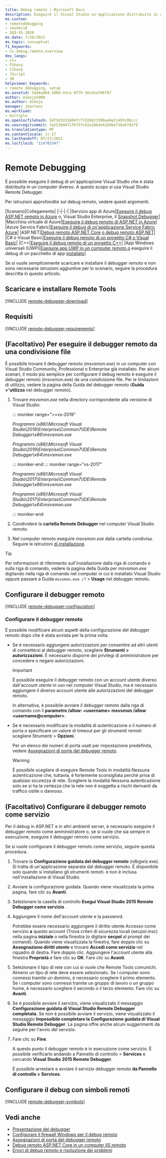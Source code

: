 ```yaml
---
title: Debug remoto | Microsoft Docs
description: Eseguire il Visual Studio un'applicazione distribuita in un computer diverso usando il debugger Visual Studio remoto.
ms.custom:
- remotedebugging
- seodec18
- SEO-VS-2020
ms.date: 7/26/2021
ms.topic: conceptual
f1_keywords:
- vs.debug.remote.overview
dev_langs:
- C++
- FSharp
- CSharp
- JScript
- VB
helpviewer_keywords:
- remote debugging, setup
ms.assetid: 5a94ad64-100d-43ca-9779-16cb5af86f97
author: mikejo5000
ms.author: mikejo
manager: jmartens
ms.workload:
- multiple
ms.openlocfilehash: 5d75d3151804fcf7d20d23390ae0e21493c0bccc
ms.sourcegitcommit: fa253b04f1f6757c62a286e541b9bef36a97d1f9
ms.translationtype: MT
ms.contentlocale: it-IT
ms.lasthandoff: 07/27/2021
ms.locfileid: "114703347"
---
```

# <a name="remote-debugging"></a>Remote Debugging
È possibile eseguire il debug di un'applicazione Visual Studio che è stata distribuita in un computer diverso. A questo scopo si usa Visual Studio Remote Debugger.

Per istruzioni approfondite sul debug remoto, vedere questi argomenti.

|Scenario|Collegamento|
|-|-|-|
|Servizio app di Azure|[Eseguire il debug ASP.NET remoto in Azure](../debugger/remote-debugging-azure.md) o, Visual Studio Enterprise, il [Snapshot Debugger](../debugger/debug-live-azure-applications.md)|
|Macchina virtuale di Azure|[Eseguire il debug remoto di ASP.NET in Azure](../debugger/remote-debugging-azure.md)|
|Azure Service Fabric|[Eseguire il debug di un'applicazione Service Fabric Azure](/azure/service-fabric/service-fabric-debugging-your-application#debug-a-remote-service-fabric-application)|
|ASP.NET|[Debug remoto ASP.NET Core](../debugger/remote-debugging-aspnet-on-a-remote-iis-computer.md) [o debug remoto ASP.NET](../debugger/remote-debugging-aspnet-on-a-remote-iis-7-5-computer.md)|
|C# o Visual Basic|[Eseguire il debug remoto di un progetto C# o Visual Basic](../debugger/remote-debugging-csharp.md)|
|C++|[Eseguire il debug remoto di un progetto C++](../debugger/remote-debugging-cpp.md)|
|App Windows universali (UWP)|[Eseguire app UWP in un computer remoto o](../debugger/run-windows-store-apps-on-a-remote-machine.md) eseguire il debug di un pacchetto di app [installato](../debugger/debug-installed-app-package.md)|

Se si vuole semplicemente scaricare e installare il debugger remoto e non sono necessarie istruzioni aggiuntive per lo scenario, seguire la procedura descritta in questo articolo.

## <a name="download-and-install-the-remote-tools"></a>Scaricare e installare Remote Tools

[!INCLUDE [remote-debugger-download](../debugger/includes/remote-debugger-download.md)]

## <a name="requirements"></a><a name="requirements_msvsmon"></a> Requisiti

[!INCLUDE [remote-debugger-requirements](../debugger/includes/remote-debugger-requirements.md)]

## <a name="optional-to-run-the-remote-debugger-from-a-file-share"></a><a name="fileshare_msvsmon"></a> (Facoltativo) Per eseguire il debugger remoto da una condivisione file

È possibile trovare il debugger remoto (*msvsmon.exe*) in un computer con Visual Studio Community, Professional o Enterprise già installato. Per alcuni scenari, il modo più semplice per configurare il debug remoto è eseguire il debugger remoto (msvsmon.exe) da una condivisione file. Per le limitazioni di utilizzo, vedere la pagina della Guida del debugger remoto (**Guida >'utilizzo** nel debugger remoto).

1. Trovare *msvsmon.exe* nella directory corrispondente alla versione di Visual Studio:

   ::: moniker range=">=vs-2019"

   *Programmi (x86)\Microsoft Visual Studio\2019\Enterprise\Common7\IDE\Remote Debugger\x86\msvsmon.exe*

   *Programmi (x86)\Microsoft Visual Studio\2019\Enterprise\Common7\IDE\Remote Debugger\x64\msvsmon.exe*

   ::: moniker-end
   ::: moniker range="vs-2017"

   *Programmi (x86)\Microsoft Visual Studio\2017\Enterprise\Common7\IDE\Remote Debugger\x86\msvsmon.exe*

   *Programmi (x86)\Microsoft Visual Studio\2017\Enterprise\Common7\IDE\Remote Debugger\x64\msvsmon.exe*

   ::: moniker-end

2. Condividere la **cartella Remote Debugger** nel computer Visual Studio remoto.

3. Nel computer remoto eseguire *msvsmon.exe* dalla cartella condivisa. Seguire le istruzioni [di installazione](#bkmk_setup).

> [!TIP]
> Per informazioni di riferimento sull'installazione dalla riga di comando e sulla riga di comando, vedere la pagina della Guida per *msvsmon.exe* digitando nella riga di comando nel computer in cui è installato Visual Studio oppure passare a Guida ``msvsmon.exe /?`` > **Usage** nel debugger remoto.

## <a name="set-up-the-remote-debugger"></a><a name="bkmk_setup"></a> Configurare il debugger remoto

[!INCLUDE [remote-debugger-configuration](../debugger/includes/remote-debugger-configuration.md)]

### <a name="configure-the-remote-debugger"></a><a name="configure_msvsmon"></a> Configurare il debugger remoto
È possibile modificare alcuni aspetti della configurazione del debugger remoto dopo che è stata avviata per la prima volta.

- Se è necessario aggiungere autorizzazioni per consentire ad altri utenti di connettersi al debugger remoto, scegliere **Strumenti > autorizzazioni**. È necessario disporre dei privilegi di amministratore per concedere o negare autorizzazioni.

     > [!IMPORTANT]
     > È possibile eseguire il debugger remoto con un account utente diverso dall'account utente in uso nel computer Visual Studio, ma è necessario aggiungere il diverso account utente alle autorizzazioni del debugger remoto.

     In alternativa, è possibile avviare il debugger remoto dalla riga di comando con il **parametro /allow: \<username>** **msvsmon /allow \<username@computer>**.

- Se è necessario modificare la modalità di autenticazione o il numero di porta o specificare un valore di timeout per gli strumenti remoti: scegliere Strumenti > **Opzioni**.

     Per un elenco dei numeri di porta usati per impostazione predefinita, vedere [Assegnazioni di porte del debugger remoto](../debugger/remote-debugger-port-assignments.md).

     > [!WARNING]
     > È possibile scegliere di eseguire Remote Tools in modalità Nessuna autenticazione che, tuttavia, è fortemente sconsigliata perché priva di qualsiasi sicurezza di rete. Scegliere la modalità Nessuna autenticazione solo se si ha la certezza che la rete non è soggetta a rischi derivanti da traffico ostile o dannoso.

## <a name="optional-configure-the-remote-debugger-as-a-service"></a><a name="bkmk_configureService"></a> (Facoltativo) Configurare il debugger remoto come servizio
Per il debug in ASP.NET e in altri ambienti server, è necessario eseguire il debugger remoto come amministratore o, se si vuole che sia sempre in esecuzione, eseguire il debugger remoto come servizio.

 Se si vuole configurare il debugger remoto come servizio, seguire questa procedura.

1. Trovare la **Configurazione guidata del debugger remoto** (rdbgwiz.exe). Si tratta di un'applicazione separata dal debugger remoto. È disponibile solo quando si installano gli strumenti remoti. e non è inclusa nell'installazione di Visual Studio.

2. Avviare la configurazione guidata. Quando viene visualizzata la prima pagina, fare clic su **Avanti**.

3. Selezionare la casella di controllo **Esegui Visual Studio 2015 Remote Debugger come servizio** .

4. Aggiungere il nome dell'account utente e la password.

    Potrebbe essere necessario aggiungere il diritto utente Accesso come servizio **a** questo account (Trova criteri di sicurezza locali (secpol.msc) nella pagina **iniziale** o nella finestra (o digitare **secpol** al prompt dei comandi).  Quando viene visualizzata la finestra, fare doppio clic su **Assegnazione diritti utente** e trovare **Accedi come servizio** nel riquadro di destra. Fare doppio clic. Aggiungere l'account utente alla finestra **Proprietà** e fare clic su **OK**. Fare clic su **Avanti**.

5. Selezionare il tipo di rete con cui si vuole che Remote Tools comunichi. Almeno un tipo di rete deve essere selezionato. Se i computer sono connessi tramite un dominio, è necessario scegliere il primo elemento. Se i computer sono connessi tramite un gruppo di lavoro o un gruppo home, è necessario scegliere il secondo o il terzo elemento. Fare clic su **Avanti**.

6. Se è possibile avviare il servizio, viene visualizzato il messaggio **Configurazione guidata di Visual Studio Remote Debugger completata**. Se non è possibile avviare il servizio, viene visualizzato il messaggio **Impossibile completare la Configurazione guidata di Visual Studio Remote Debugger**. La pagina offre anche alcuni suggerimenti da seguire per l'avvio del servizio.

7. Fare clic su **Fine**.

   A questo punto il debugger remoto è in esecuzione come servizio. È possibile verificarlo andando a Pannello di controllo > **Services** e cercando **Visual Studio 2015 Remote Debugger**.

   È possibile arrestare e avviare il servizio debugger remoto **da Pannello di controllo > Services**.

## <a name="set-up-debugging-with-remote-symbols"></a>Configurare il debug con simboli remoti

[!INCLUDE [remote-debugger-symbols](../debugger/includes/remote-debugger-symbols.md)]

## <a name="see-also"></a>Vedi anche

- [Presentazione del debugger](../debugger/debugger-feature-tour.md)
- [Configurare il firewall Windows per il debug remoto](../debugger/configure-the-windows-firewall-for-remote-debugging.md)
- [Assegnazioni di porta del debugger remoto](../debugger/remote-debugger-port-assignments.md)
- [Debug remoto ASP.NET Core in un computer IIS remoto](../debugger/remote-debugging-aspnet-on-a-remote-iis-computer.md)
- [Errori di debug remoto e risoluzione dei problemi](../debugger/remote-debugging-errors-and-troubleshooting.md)